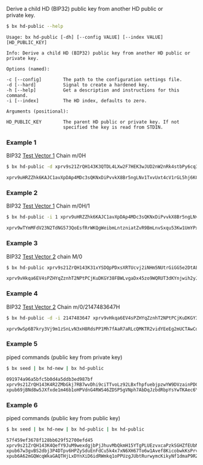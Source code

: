 Derive a child HD (BIP32) public key from another HD public or     
private key.
```sh
$ bx hd-public --help
```
```
Usage: bx hd-public [-dh] [--config VALUE] [--index VALUE]               
[HD_PUBLIC_KEY]                                                          

Info: Derive a child HD (BIP32) public key from another HD public or     
private key.                                                             

Options (named):

-c [--config]        The path to the configuration settings file.        
-d [--hard]          Signal to create a hardened key.                    
-h [--help]          Get a description and instructions for this command.
-i [--index]         The HD index, defaults to zero.                     

Arguments (positional):

HD_PUBLIC_KEY        The parent HD public or private key. If not         
                     specified the key is read from STDIN. 
```
### Example 1
BIP32 [Test Vector 1](https://github.com/bitcoin/bips/blob/master/bip-0032.mediawiki#test-vector-1) Chain m/0H
```sh
$ bx hd-public -d xprv9s21ZrQH143K3QTDL4LXw2F7HEK3wJUD2nW2nRk4stbPy6cq3jPPqjiChkVvvNKmPGJxWUtg6LnF5kejMRNNU3TGtRBeJgk33yuGBxrMPHi
```
```
xprv9uHRZZhk6KAJC1avXpDAp4MDc3sQKNxDiPvvkX8Br5ngLNv1TxvUxt4cV1rGL5hj6KCesnDYUhd7oWgT11eZG7XnxHrnYeSvkzY7d2bhkJ7
```
### Example 2
BIP32 [Test Vector 1](https://github.com/bitcoin/bips/blob/master/bip-0032.mediawiki#test-vector-1) Chain m/0H/1
```sh
$ bx hd-public -i 1 xprv9uHRZZhk6KAJC1avXpDAp4MDc3sQKNxDiPvvkX8Br5ngLNv1TxvUxt4cV1rGL5hj6KCesnDYUhd7oWgT11eZG7XnxHrnYeSvkzY7d2bhkJ7
```
```
xprv9wTYmMFdV23N2TdNG573QoEsfRrWKQgWeibmLntzniatZvR9BmLnvSxqu53Kw1UmYPxLgboyZQaXwTCg8MSY3H2EU4pWcQDnRnrVA1xe8fs
```
### Example 3
BIP32 [Test Vector 2](https://github.com/bitcoin/bips/blob/master/bip-0032.mediawiki#test-vector-2) chain M/0
```sh
$ bx hd-public xprv9s21ZrQH143K31xYSDQpPDxsXRTUcvj2iNHm5NUtrGiGG5e2DtALGdso3pGz6ssrdK4PFmM8NSpSBHNqPqm55Qn3LqFtT2emdEXVYsCzC2U
```
```
xprv9vHkqa6EV4sPZHYqZznhT2NPtPCjKuDKGY38FBWLvgaDx45zo9WQRUT3dKYnjwih2yJD9mkrocEZXo1ex8G81dwSM1fwqWpWkeS3v86pgKt
```
### Example 4
BIP32 [Test Vector 2](https://github.com/bitcoin/bips/blob/master/bip-0032.mediawiki#test-vector-2) Chain m/0/2147483647H
```sh
$ bx hd-public -d -i 2147483647 xprv9vHkqa6EV4sPZHYqZznhT2NPtPCjKuDKGY38FBWLvgaDx45zo9WQRUT3dKYnjwih2yJD9mkrocEZXo1ex8G81dwSM1fwqWpWkeS3v86pgKt
```
```
xprv9wSp6B7kry3Vj9m1zSnLvN3xH8RdsPP1Mh7fAaR7aRLcQMKTR2vidYEeEg2mUCTAwCd6vnxVrcjfy2kRgVsFawNzmjuHc2YmYRmagcEPdU9
```
### Example 5
piped commands (public key from private key)
```sh
$ bx seed | bx hd-new | bx hd-public
```
```
091974a96a5bfc5b0d4a5ddb3ed987bf
xprv9s21ZrQH143K4R2ZMbGkj7RB7wvDhi9ciTTvoLz92LBxfhpfuebjpzwYW9DVzainPDChhipGuEpyfV76ntw51v95FNBnEhHAgiLsJ9DaR9m
xpub69jBNd8w5JXfxde1m46b1oHPVdnG4RWS46ZDSP5gVNph7AbDqJzbdRbpYsYwTKAec6YSMMZEZNXLDDtNQcvVaYHgdSuZkCnqCaTM4PxXBZ2
```
### Example 6
piped commands (public key from public key)
```sh
$ bx seed | bx hd-new | bx hd-public | bx hd-public
```
```
57f459ef3678f128bb629f52700efd45
xprv9s21ZrQH143K4QefY9JuM9wexdgjbPjJhuvMbQkmH15YTgPLUEzvxcaPzkSGHZfEUbNDfoCsK6fY6H3tdknHxgRif4ioyPNr4SGDXXiDZMW
xpub67w3gvBS2dbj3P4DTpv6HPZySduEnFdCu5k4x7xN6XH67To6w1Avef8KicobwkKsPrvmeAp6KXSJkwWzuVZmgEostiHPsgADj3iyPQhfw1N
xpub6A62mGQWcqWkaGAQTHjLxDYnXiD6idRWmkq1oPPUzgJUbtRurwymcKikyNf1dmaP9RZwpgBt2FUqHcNgCf1KZb6LoCSrYgzn8jjcvt9MLD2
```